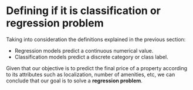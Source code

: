 # Defining if it is classification or regression problem

Taking into consideration the definitions explained in the previous section:

* Regression models predict a continuous numerical value.
* Classification models predict a discrete category or class label.

Given that our objective is to predict the final price of a property according to its attributes such as localization, number of amenities, etc, we can conclude that our goal is to solve a **regression problem**.
